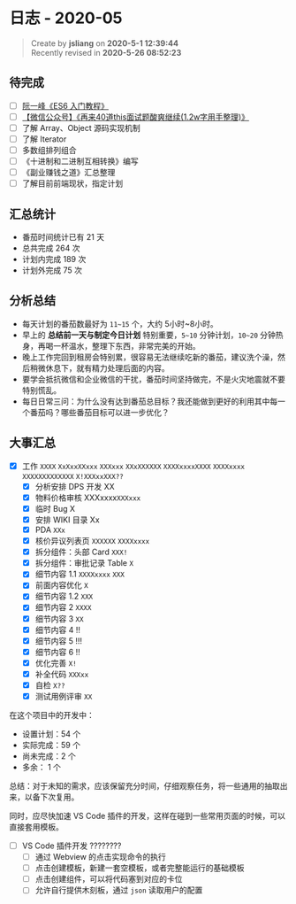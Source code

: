 日志 - 2020-05
===

> Create by **jsliang** on **2020-5-1 12:39:44**  
> Recently revised in **2020-5-26 08:52:23**

## 待完成

* [ ] [阮一峰《ES6 入门教程》](https://es6.ruanyifeng.com/)
* [ ] [【微信公众号】《再来40道this面试题酸爽继续(1.2w字用手整理)》](https://mp.weixin.qq.com/s/k8PngT7afosSxUJSECRtJA)
* [ ] 了解 Array、Object 源码实现机制
* [ ] 了解 Iterator
* [ ] 多数组排列组合
* [ ] 《十进制和二进制互相转换》编写
* [ ] 《副业赚钱之道》汇总整理
* [ ] 了解目前前端现状，指定计划

## 汇总统计

* 番茄时间统计已有 21 天
* 总共完成 264 次
* 计划内完成 189 次
* 计划外完成 75 次

## 分析总结

* 每天计划的番茄数最好为 `11~15` 个，大约 5小时~8小时。
* 早上的 **总结前一天与制定今日计划** 特别重要，`5~10` 分钟计划，`10~20` 分钟热身，再喝一杯温水，整理下东西，非常完美的开始。
* 晚上工作完回到租房会特别累，很容易无法继续吃新的番茄，建议洗个澡，然后稍微休息下，就有精力处理后面的内容。
* 要学会抵抗微信和企业微信的干扰，番茄时间坚持做完，不是火灾地震就不要特别慌乱。
* 每日日常三问：为什么没有达到番茄总目标？我还能做到更好的利用其中每一个番茄吗？哪些番茄目标可以进一步优化？

## 大事汇总

* [x] 工作 `XXXX` `XxXxxXXxxx` `XXXxxx` `XXxXXXXXX` `XXXXxxxxXXXX` `XXXXxxxx` `XXXXXXXXXXXXX` `X!XXXxxXXX??`
  * [x] 分析安排 DPS 开发 XX
  * [x] 物料价格审核 XXXxxxx`XXXxxx`
  * [x] 临时 Bug X
  * [x] 安排 WIKI 目录 Xx
  * [x] PDA `XXx`
  * [x] 核价异议列表页 `XXXXXX` `XXXXxxxx`
  * [x] 拆分组件：头部 Card `XXX!`
  * [x] 拆分组件：审批记录 Table `X`
  * [x] 细节内容 1.1 `XXXXxxxx` `XXX`
  * [x] 前面内容优化 `X`
  * [x] 细节内容 1.2 `XXX`
  * [x] 细节内容 2 `XXXX`
  * [x] 细节内容 3 `XX`
  * [X] 细节内容 4 !!
  * [x] 细节内容 5 !!!
  * [x] 细节内容 6 !!
  * [x] 优化完善 `X!`
  * [x] 补全代码 `XXXxx`
  * [x] 自检 `X??`
  * [x] 测试用例评审 `XX`

在这个项目中的开发中：

* 设置计划：54 个
* 实际完成：59 个
* 尚未完成：2 个
* 多余： 1 个

总结：对于未知的需求，应该保留充分时间，仔细观察任务，将一些通用的抽取出来，以备下次复用。

同时，应尽快加速 VS Code 插件的开发，这样在碰到一些常用页面的时候，可以直接套用模板。

* [ ] VS Code 插件开发 ????????
  * [ ] 通过 Webview 的点击实现命令的执行
  * [ ] 点击创建模板，新建一套空模板，或者完整能运行的基础模板
  * [ ] 点击创建组件，可以将代码塞到对应的卡位
  * [ ] 允许自行提供木刻板，通过 `json` 读取用户的配置